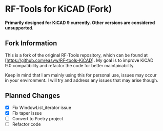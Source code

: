 # RF-Tools for KiCAD (Fork)

**Primarily designed for KiCAD 9 currently. Other versions are considered unsupported.**

## Fork Information
This is a fork of the original RF-Tools repository, which can be found at [https://github.com/easyw/RF-tools-KiCAD]. My goal is to improve KiCAD 9.0 compatibility and refactor the code for better maintainability.

Keep in mind that I am mainly using this for personal use, issues may occur in your environment. I will try and address any issues that may arise though.

## Planned Changes
- [x] Fix WindowList_iterator issue
- [x] Fix taper issue
- [ ] Convert to Poetry project
- [ ] Refactor code